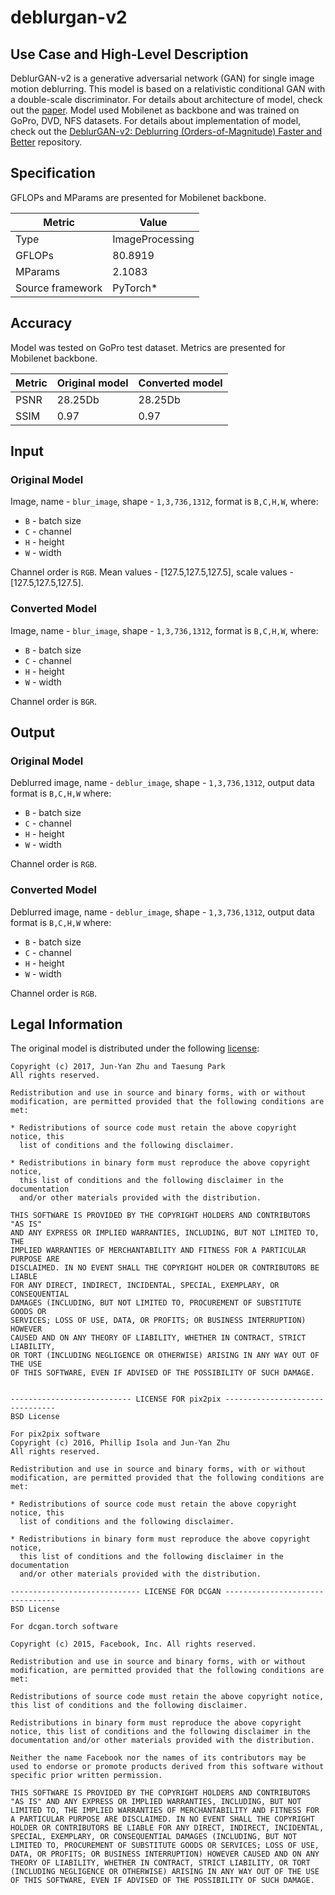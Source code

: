 # deblurgan-v2

## Use Case and High-Level Description
DeblurGAN-v2 is a generative adversarial network (GAN) for single image motion deblurring.
This model is based on a relativistic conditional GAN with a double-scale discriminator.
For details about architecture of model, check out the [paper](https://arxiv.org/abs/1908.03826).
Model used Mobilenet as backbone and was trained on GoPro, DVD, NFS datasets.
For details about implementation of model,
check out the [DeblurGAN-v2: Deblurring (Orders-of-Magnitude) Faster and Better](https://github.com/VITA-Group/DeblurGANv2) repository.

## Specification

GFLOPs and MParams are presented for Mobilenet backbone.

| Metric            | Value           |
|-------------------|-----------------|
| Type              | ImageProcessing |
| GFLOPs            | 80.8919         |
| MParams           | 2.1083          |
| Source framework  | PyTorch\*       |

## Accuracy

Model was tested on GoPro test dataset. Metrics are presented for Mobilenet backbone.

| Metric | Original model | Converted model |
| ------ | -------------- | --------------- |
| PSNR   | 28.25Db        | 28.25Db         |
| SSIM   | 0.97           | 0.97            |

## Input

### Original Model

Image, name - `blur_image`,  shape - `1,3,736,1312`, format is `B,C,H,W`, where:

- `B` - batch size
- `C` - channel
- `H` - height
- `W` - width

Channel order is `RGB`. Mean values - [127.5,127.5,127.5], scale values - [127.5,127.5,127.5].

### Converted Model

Image, name - `blur_image`,  shape - `1,3,736,1312`, format is `B,C,H,W`, where:

- `B` - batch size
- `C` - channel
- `H` - height
- `W` - width

Channel order is `BGR`.

## Output

### Original Model

Deblurred image, name - `deblur_image`,  shape - `1,3,736,1312`, output data format is `B,C,H,W` where:

- `B` - batch size
- `C` - channel
- `H` - height
- `W` - width

Channel order is `RGB`.

### Converted Model

Deblurred image, name - `deblur_image`,  shape - `1,3,736,1312`, output data format is `B,C,H,W` where:

- `B` - batch size
- `C` - channel
- `H` - height
- `W` - width

Channel order is `RGB`.

## Legal Information

The original model is distributed under the following
[license](https://raw.githubusercontent.com/VITA-Group/DeblurGANv2/master/LICENSE):

```
Copyright (c) 2017, Jun-Yan Zhu and Taesung Park
All rights reserved.

Redistribution and use in source and binary forms, with or without
modification, are permitted provided that the following conditions are met:

* Redistributions of source code must retain the above copyright notice, this
  list of conditions and the following disclaimer.

* Redistributions in binary form must reproduce the above copyright notice,
  this list of conditions and the following disclaimer in the documentation
  and/or other materials provided with the distribution.

THIS SOFTWARE IS PROVIDED BY THE COPYRIGHT HOLDERS AND CONTRIBUTORS "AS IS"
AND ANY EXPRESS OR IMPLIED WARRANTIES, INCLUDING, BUT NOT LIMITED TO, THE
IMPLIED WARRANTIES OF MERCHANTABILITY AND FITNESS FOR A PARTICULAR PURPOSE ARE
DISCLAIMED. IN NO EVENT SHALL THE COPYRIGHT HOLDER OR CONTRIBUTORS BE LIABLE
FOR ANY DIRECT, INDIRECT, INCIDENTAL, SPECIAL, EXEMPLARY, OR CONSEQUENTIAL
DAMAGES (INCLUDING, BUT NOT LIMITED TO, PROCUREMENT OF SUBSTITUTE GOODS OR
SERVICES; LOSS OF USE, DATA, OR PROFITS; OR BUSINESS INTERRUPTION) HOWEVER
CAUSED AND ON ANY THEORY OF LIABILITY, WHETHER IN CONTRACT, STRICT LIABILITY,
OR TORT (INCLUDING NEGLIGENCE OR OTHERWISE) ARISING IN ANY WAY OUT OF THE USE
OF THIS SOFTWARE, EVEN IF ADVISED OF THE POSSIBILITY OF SUCH DAMAGE.


--------------------------- LICENSE FOR pix2pix --------------------------------
BSD License

For pix2pix software
Copyright (c) 2016, Phillip Isola and Jun-Yan Zhu
All rights reserved.

Redistribution and use in source and binary forms, with or without
modification, are permitted provided that the following conditions are met:

* Redistributions of source code must retain the above copyright notice, this
  list of conditions and the following disclaimer.

* Redistributions in binary form must reproduce the above copyright notice,
  this list of conditions and the following disclaimer in the documentation
  and/or other materials provided with the distribution.

----------------------------- LICENSE FOR DCGAN --------------------------------
BSD License

For dcgan.torch software

Copyright (c) 2015, Facebook, Inc. All rights reserved.

Redistribution and use in source and binary forms, with or without modification, are permitted provided that the following conditions are met:

Redistributions of source code must retain the above copyright notice, this list of conditions and the following disclaimer.

Redistributions in binary form must reproduce the above copyright notice, this list of conditions and the following disclaimer in the documentation and/or other materials provided with the distribution.

Neither the name Facebook nor the names of its contributors may be used to endorse or promote products derived from this software without specific prior written permission.

THIS SOFTWARE IS PROVIDED BY THE COPYRIGHT HOLDERS AND CONTRIBUTORS "AS IS" AND ANY EXPRESS OR IMPLIED WARRANTIES, INCLUDING, BUT NOT LIMITED TO, THE IMPLIED WARRANTIES OF MERCHANTABILITY AND FITNESS FOR A PARTICULAR PURPOSE ARE DISCLAIMED. IN NO EVENT SHALL THE COPYRIGHT HOLDER OR CONTRIBUTORS BE LIABLE FOR ANY DIRECT, INDIRECT, INCIDENTAL, SPECIAL, EXEMPLARY, OR CONSEQUENTIAL DAMAGES (INCLUDING, BUT NOT LIMITED TO, PROCUREMENT OF SUBSTITUTE GOODS OR SERVICES; LOSS OF USE, DATA, OR PROFITS; OR BUSINESS INTERRUPTION) HOWEVER CAUSED AND ON ANY THEORY OF LIABILITY, WHETHER IN CONTRACT, STRICT LIABILITY, OR TORT (INCLUDING NEGLIGENCE OR OTHERWISE) ARISING IN ANY WAY OUT OF THE USE OF THIS SOFTWARE, EVEN IF ADVISED OF THE POSSIBILITY OF SUCH DAMAGE.
```
